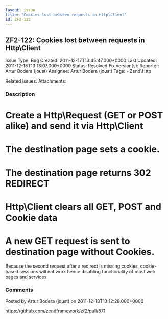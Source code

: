 ```yaml
---
layout: issue
title: "Cookies lost between requests in Http\Client"
id: ZF2-122
---
```


ZF2-122: Cookies lost between requests in Http\\Client
------------------------------------------------------

 Issue Type: Bug Created: 2011-12-17T13:45:47.000+0000 Last Updated: 2011-12-18T13:13:07.000+0000 Status: Resolved Fix version(s): 
 Reporter:  Artur Bodera (joust)  Assignee:  Artur Bodera (joust)  Tags: - Zend\\Http
 
 Related issues: 
 Attachments: 
### Description

Create a Http\\Request (GET or POST alike) and send it via Http\\Client
=======================================================================

The destination page sets a cookie.
===================================

The destination page returns 302 REDIRECT
=========================================

Http\\Client clears all GET, POST and Cookie data
=================================================

A new GET request is sent to destination page without Cookies.
==============================================================

Because the second request after a redirect is missing cookies, cookie-based sessions will not work hence disabling functionality of most web pages and services.

 

 

### Comments

Posted by Artur Bodera (joust) on 2011-12-18T13:12:28.000+0000

<https://github.com/zendframework/zf2/pull/671>

 

 